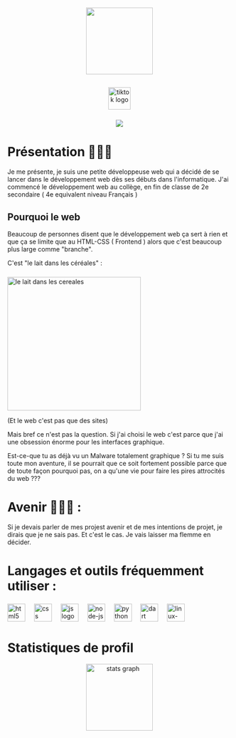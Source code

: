 ###

<div align="center">
  <img height="150" src="https://zupimages.net/up/24/50/f8wu.png" />
</div>

##

<div align="center">
  <img src="https://zupimages.net/up/24/50/8vo2.png" height="50" alt="tiktok logo"  />
</div>

###

<div align="center">
  <img src="https://visitor-badge.laobi.icu/badge?page_id=4BYLAN.4BYLAN&left_color=black&right_color=red"  />
</div>

###


<h1>Présentation 👩🏾‍💻</h1>
Je me présente, je suis une petite développeuse web qui a décidé de se lancer dans le développement web dès ses débuts dans l'informatique.
J'ai commencé le développement web au collège, en fin de classe de 2e secondaire ( 4e equivalent niveau Français )

## Pourquoi le web
Beaucoup de personnes disent que le développement web ça sert à rien et que ça se limite que au HTML-CSS ( Frontend ) alors que c'est beaucoup plus large comme "branche".
<p>
C'est "le lait dans les céréales" :

###
<img src="https://zupimages.net/up/24/50/c13l.png" height=300px alt="le lait dans les cereales">

(Et le web c'est pas que des sites)

Mais bref ce n'est pas la question.
Si j'ai choisi le web c'est parce que j'ai une obsession énorme pour les interfaces graphique.
<p>
Est-ce-que tu as déjà vu un Malware totalement graphique ? 
Si tu me suis toute mon aventure, il se pourrait que ce soit fortement possible parce que de toute façon pourquoi pas, on a qu'une vie pour faire les pires attrocités du web ???

<h1>Avenir 🧑🏾‍🚀 :</h1>
Si je devais parler de mes projest avenir et de mes intentions de projet, je dirais que je ne sais pas. Et c'est le cas. Je vais laisser ma flemme en décider. 

###

<h1>Langages et outils fréquemment utiliser :</h1>

### 

<div align="left">
  <img src="https://zupimages.net/up/24/50/00gi.png" height="40" alt="html5 logo"  />
  <img width="12" />
  <img src="https://zupimages.net/up/24/50/lqn2.png" height="40" alt="css logo"  />
  <img width="12" />
  <img src="https://zupimages.net/up/24/50/43im.png" height="40" alt="js logo"  />
  <img width="12" />
  <img src="https://zupimages.net/up/24/50/3ulp.png" height="40" alt="node-js logo"  />
  <img width="12" />
  <img src="https://zupimages.net/up/24/50/99mr.png" height="40" alt="python logo"  />
  <img width="12" />
  <img src="https://external-content.duckduckgo.com/iu/?u=https%3A%2F%2Fcdn-images-1.medium.com%2Fmax%2F1200%2F1*knHF_qpxdtS8h0Z8EeqowA.png&f=1&nofb=1&ipt=438e3d4bc890af85d0ac1334382a1ecb5f97cf8070c9126c4678a63c0dbb2c1c&ipo=images" height="40" alt="dart logo"  />
  <img width="12" />
  <img src="https://zupimages.net/up/24/50/ir95.png" height="40" alt="linux-debian logo"  />
  <img width="12" />
</div>
<p>

# Statistiques de profil 

<div align="center">
  <img src="https://github-readme-stats.vercel.app/api?username=4BYLAN&hide_title=false&hide_rank=false&show_icons=true&include_all_commits=true&count_private=true&disable_animations=false&theme=dracula&locale=en&hide_border=false&order=1" height="150" alt="stats graph"  />
</div>

###

###
